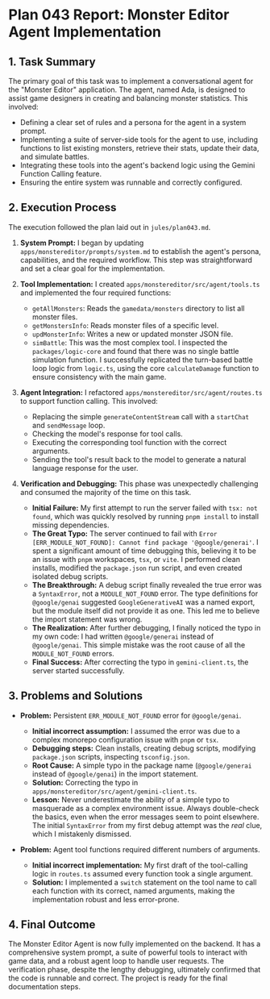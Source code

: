 # Plan 043 Report: Monster Editor Agent Implementation

## 1. Task Summary

The primary goal of this task was to implement a conversational agent for the "Monster Editor" application. The agent, named Ada, is designed to assist game designers in creating and balancing monster statistics. This involved:
-   Defining a clear set of rules and a persona for the agent in a system prompt.
-   Implementing a suite of server-side tools for the agent to use, including functions to list existing monsters, retrieve their stats, update their data, and simulate battles.
-   Integrating these tools into the agent's backend logic using the Gemini Function Calling feature.
-   Ensuring the entire system was runnable and correctly configured.

## 2. Execution Process

The execution followed the plan laid out in `jules/plan043.md`.

1.  **System Prompt:** I began by updating `apps/monstereditor/prompts/system.md` to establish the agent's persona, capabilities, and the required workflow. This step was straightforward and set a clear goal for the implementation.

2.  **Tool Implementation:** I created `apps/monstereditor/src/agent/tools.ts` and implemented the four required functions:
    -   `getAllMonsters`: Reads the `gamedata/monsters` directory to list all monster files.
    -   `getMonstersInfo`: Reads monster files of a specific level.
    -   `updMonsterInfo`: Writes a new or updated monster JSON file.
    -   `simBattle`: This was the most complex tool. I inspected the `packages/logic-core` and found that there was no single battle simulation function. I successfully replicated the turn-based battle loop logic from `logic.ts`, using the core `calculateDamage` function to ensure consistency with the main game.

3.  **Agent Integration:** I refactored `apps/monstereditor/src/agent/routes.ts` to support function calling. This involved:
    -   Replacing the simple `generateContentStream` call with a `startChat` and `sendMessage` loop.
    -   Checking the model's response for tool calls.
    -   Executing the corresponding tool function with the correct arguments.
    -   Sending the tool's result back to the model to generate a natural language response for the user.

4.  **Verification and Debugging:** This phase was unexpectedly challenging and consumed the majority of the time on this task.
    -   **Initial Failure:** My first attempt to run the server failed with `tsx: not found`, which was quickly resolved by running `pnpm install` to install missing dependencies.
    -   **The Great Typo:** The server continued to fail with `Error [ERR_MODULE_NOT_FOUND]: Cannot find package '@google/generai'`. I spent a significant amount of time debugging this, believing it to be an issue with `pnpm` workspaces, `tsx`, or `vite`. I performed clean installs, modified the `package.json` run script, and even created isolated debug scripts.
    -   **The Breakthrough:** A debug script finally revealed the true error was a `SyntaxError`, not a `MODULE_NOT_FOUND` error. The type definitions for `@google/genai` suggested `GoogleGenerativeAI` was a named export, but the module itself did not provide it as one. This led me to believe the import statement was wrong.
    -   **The Realization:** After further debugging, I finally noticed the typo in my own code: I had written `@google/generai` instead of `@google/genai`. This simple mistake was the root cause of all the `MODULE_NOT_FOUND` errors.
    -   **Final Success:** After correcting the typo in `gemini-client.ts`, the server started successfully.

## 3. Problems and Solutions

-   **Problem:** Persistent `ERR_MODULE_NOT_FOUND` error for `@google/genai`.
    -   **Initial incorrect assumption:** I assumed the error was due to a complex monorepo configuration issue with `pnpm` or `tsx`.
    -   **Debugging steps:** Clean installs, creating debug scripts, modifying `package.json` scripts, inspecting `tsconfig.json`.
    -   **Root Cause:** A simple typo in the package name (`@google/generai` instead of `@google/genai`) in the import statement.
    -   **Solution:** Correcting the typo in `apps/monstereditor/src/agent/gemini-client.ts`.
    -   **Lesson:** Never underestimate the ability of a simple typo to masquerade as a complex environment issue. Always double-check the basics, even when the error messages seem to point elsewhere. The initial `SyntaxError` from my first debug attempt was the *real* clue, which I mistakenly dismissed.

-   **Problem:** Agent tool functions required different numbers of arguments.
    -   **Initial incorrect implementation:** My first draft of the tool-calling logic in `routes.ts` assumed every function took a single argument.
    -   **Solution:** I implemented a `switch` statement on the tool name to call each function with its correct, named arguments, making the implementation robust and less error-prone.

## 4. Final Outcome

The Monster Editor Agent is now fully implemented on the backend. It has a comprehensive system prompt, a suite of powerful tools to interact with game data, and a robust agent loop to handle user requests. The verification phase, despite the lengthy debugging, ultimately confirmed that the code is runnable and correct. The project is ready for the final documentation steps.
